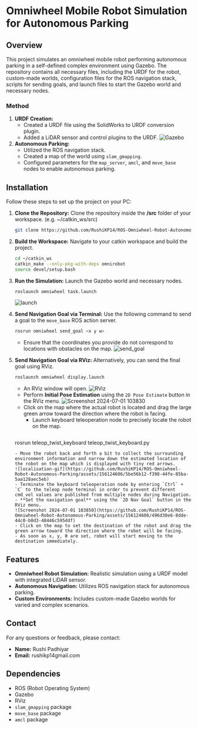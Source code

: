 # Omniwheel Mobile Robot Simulation for Autonomous Parking

## Overview

This project simulates an omniwheel mobile robot performing autonomous parking in a self-defined complex environment using Gazebo. The repository contains all necessary files, including the URDF for the robot, custom-made worlds, configuration files for the ROS navigation stack, scripts for sending goals, and launch files to start the Gazebo world and necessary nodes.

### Method

1. **URDF Creation:** 
   - Created a URDF file using the SolidWorks to URDF conversion plugin.
   - Added a LiDAR sensor and control plugins to the URDF.
   ![Gazebo](https://github.com/RushiKP14/ROS-Omniwheel-Robot-Autonomous-Parking/assets/156124606/59167cee-e64d-424b-8e2a-c0ce48c9a6f1)
2. **Autonomous Parking:**
   - Utilized the ROS navigation stack.
   - Created a map of the world using `slam_gmapping`.
   - Configured parameters for the `map_server`, `amcl`, and `move_base` nodes to enable autonomous parking.

## Installation

Follow these steps to set up the project on your PC:

1. **Clone the Repository:**
	Clone the repository inside the **/src** folder of your workspace. (e.g. ~/catkin_ws/src)
   ```bash
   git clone https://github.com/RushiKP14/ROS-Omniwheel-Robot-Autonomous-Parking.git
   ```
2. **Build the Workspace:**
   Navigate to your catkin workspace and build the project.
   ```bash
   cd ~/catkin_ws
   catkin_make --only-pkg-with-deps omnirobot
   source devel/setup.bash
   ```
3. **Run the Simulation:**
	Launch the Gazebo world and necessary nodes.
	```bash
	roslaunch omniwheel task.launch
	```
	![launch](https://github.com/RushiKP14/ROS-Omniwheel-Robot-Autonomous-Parking/assets/156124606/acc4bc9b-15a9-41e6-9e33-73fd61d26730)
4. **Send Navigation Goal via Terminal:**
	Use the following command to send a goal to the `move_base` ROS action server.
	```bash
	rosrun omniwheel send_goal <x y w>
	```
	- Ensure that the coordinates you provide do not correspond to locations with obstacles on the map.
	![send_goal](https://github.com/RushiKP14/ROS-Omniwheel-Robot-Autonomous-Parking/assets/156124606/08d347fb-2aa0-4975-adba-777420d43008)

5. **Send Navigation Goal via RViz:**
	Alternatively, you can send the final goal using RViz.
	```bash
	roslaunch omniwheel display.launch
	```
	- An RViz window will open.
	![RViz](https://github.com/RushiKP14/ROS-Omniwheel-Robot-Autonomous-Parking/assets/156124606/b5e418a9-438d-4198-9d2e-1dc18e8abcf4)
	- Perform **Initial Pose Estimation** using the `2D Pose Estimate` button in the RViz menu.
	![Screenshot 2024-07-01 103830](https://github.com/RushiKP14/ROS-Omniwheel-Robot-Autonomous-Parking/assets/156124606/a00ab99a-d732-4308-9389-6ec73db3b2d9)
	- Click on the map where the actual robot is located and drag the large green arrow toward the direction where the robot is facing.
    	- Launch keyboard teleoperation node to precisely locate the robot on the map.
    	```bash
	rosrun teleop_twist_keyboard teleop_twist_keyboard.py
	```
	- Move the robot back and forth a bit to collect the surrounding environment information and narrow down the estimated location of the robot on the map which is displayed with tiny red arrows.
	![localisation-gif](https://github.com/RushiKP14/ROS-Omniwheel-Robot-Autonomous-Parking/assets/156124606/5be56b12-f398-44fe-85ba-5aa128aec5eb)
	- Terminate the keyboard teleoperation node by entering `Ctrl` + `C` to the teleop node terminal in order to prevent different cmd_vel values are published from multiple nodes during Navigation.
	- **Set the navigation goal** using the `2D Nav Goal` button in the RViz menu.
	![Screenshot 2024-07-01 103850](https://github.com/RushiKP14/ROS-Omniwheel-Robot-Autonomous-Parking/assets/156124606/496d30e6-8dde-44c0-b0d3-48446c595ddf)
	- Click on the map to set the destination of the robot and drag the green arrow toward the direction where the robot will be facing.
	- As soon as x, y, θ are set, robot will start moving to the destination immediately.

## Features

- **Omniwheel Robot Simulation:** Realistic simulation using a URDF model with integrated LiDAR sensor.
- **Autonomous Navigation:** Utilizes ROS navigation stack for autonomous parking.
- **Custom Environments:** Includes custom-made Gazebo worlds for varied and complex scenarios.

## Contact

For any questions or feedback, please contact:

- **Name:** Rushi Padhiyar
- **Email:** rushikp14gmail.com

## Dependencies

- ROS (Robot Operating System)
- Gazebo
- RViz
- `slam_gmapping` package
- `move_base` package
- `amcl` package
